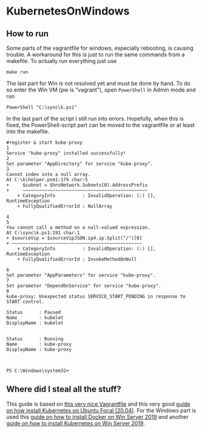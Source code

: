 # KubernetesOnWindows
## How to run
Some parts of the vagrantfile for windows, especially rebooting, is causing trouble. A workaround for this is just to run the same commands from a makefile.
To actually run everything just use
```
make run
```
The last part for Win is not resolved yet and must be done by hand. To do so enter the Win VM (pw is "vagrant"), open `PowerShell` in Admin mode and run 
```
PowerShell "C:\sync\k.ps1"
```
In the last part of the script I still run into errors. Hopefully, when this is fixed, the PowerShell-script part can be moved to the vagrantfile or at least into the makefile.
```
#register & start kube-proxy
1
Service "kube-proxy" installed successfully!
2
Set parameter "AppDirectory" for service "kube-proxy".
3
Cannot index into a null array.
At C:\k\helper.psm1:179 char:5
+     $subnet = $hnsNetwork.Subnets[0].AddressPrefix
+     ~~~~~~~~~~~~~~~~~~~~~~~~~~~~~~~~~~~~~~~~~~~~~~
    + CategoryInfo          : InvalidOperation: (:) [], RuntimeException
    + FullyQualifiedErrorId : NullArray

4
5
You cannot call a method on a null-valued expression.
At C:\sync\k.ps1:191 char:1
+ $sourceVip = $sourceVipJSON.ip4.ip.Split("/")[0]
+ ~~~~~~~~~~~~~~~~~~~~~~~~~~~~~~~~~~~~~~~~~~~~~~~~
    + CategoryInfo          : InvalidOperation: (:) [], RuntimeException
    + FullyQualifiedErrorId : InvokeMethodOnNull

6
Set parameter "AppParameters" for service "kube-proxy".
7
Set parameter "DependOnService" for service "kube-proxy".
8
kube-proxy: Unexpected status SERVICE_START_PENDING in response to START control.

Status      : Paused
Name        : kubelet
DisplayName : kubelet


Status      : Running
Name        : kube-proxy
DisplayName : kube-proxy



PS C:\Windows\system32>
```

## Where did I steal all the stuff?
This guide is based on [this very nice Vagrantfile](https://gist.github.com/danielepolencic/ef4ddb763fd9a18bf2f1eaaa2e337544) and this very good [guide on how install Kubernetes on Ubuntu Focal (20.04)](https://github.com/mialeevs/kubernetes_installation). 
For the Windows part is used this [guide on how to install Docker on Win Server 2019](https://www.hostafrica.co.za/blog/new-technologies/how-to-install-docker-on-linux-and-windows/#win) and another [guide on how to install Kubernetes on Win Server 2019](https://www.hostafrica.co.za/blog/new-technologies/install-kubernetes-cluster-windows-server-worker-nodes/).
